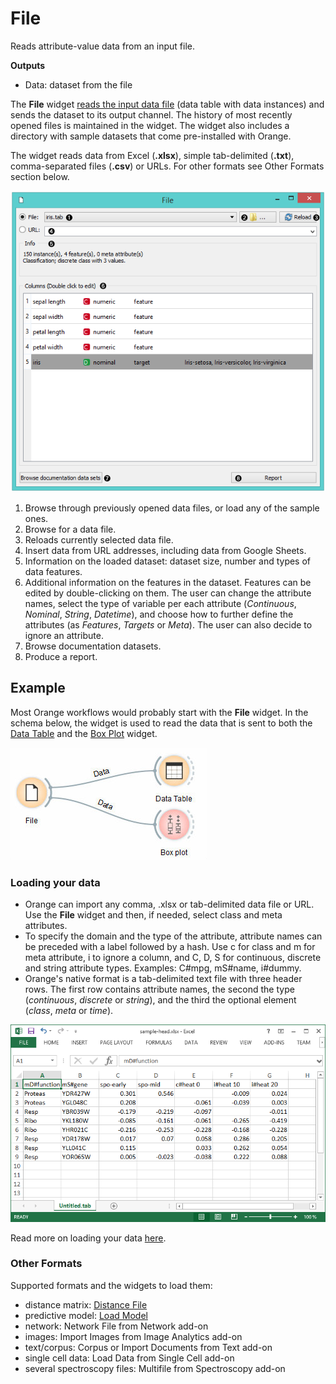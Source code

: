 
File
====

Reads attribute-value data from an input file.

**Outputs**

- Data: dataset from the file

The **File** widget [reads the input data file](../../loading-your-data/index.md) (data table with data instances) and sends the dataset to its output channel. The history of most recently opened files is maintained in the widget. The widget also includes a directory with sample datasets that come pre-installed with Orange.

The widget reads data from Excel (**.xlsx**), simple tab-delimited (**.txt**), comma-separated files (**.csv**) or URLs. For other formats see Other Formats section below.

![](images/File-stamped.png)

1. Browse through previously opened data files, or load any of the sample ones.  
2. Browse for a data file.
3. Reloads currently selected data file.
4. Insert data from URL addresses, including data from Google Sheets.
5. Information on the loaded dataset: dataset size, number and types of data features.
6. Additional information on the features in the dataset. Features can be edited by double-clicking on them. The user can change the attribute names, select the type of variable per each attribute (*Continuous*, *Nominal*, *String*, *Datetime*), and choose how to further define the attributes (as *Features*, *Targets* or *Meta*). The user can also decide to ignore an attribute.
7. Browse documentation datasets.
8. Produce a report.

Example
-------

Most Orange workflows would probably start with the **File** widget. In the schema below, the widget is used to read the data that is sent to both the [Data Table](../data/datatable.md) and the [Box Plot](../visualize/boxplot.md) widget.

![](images/File-Workflow.png)

### Loading your data

- Orange can import any comma, .xlsx or tab-delimited data file or URL. Use the **File** widget and then, if needed, select class and meta attributes.
- To specify the domain and the type of the attribute, attribute names can be preceded with a label followed by a hash. Use c for class and m for meta attribute, i to ignore a column, and C, D, S for continuous, discrete and string attribute types. Examples: C#mpg, mS#name, i#dummy.
- Orange's native format is a tab-delimited text file with three header rows. The first row contains attribute names, the second the type (*continuous*, *discrete* or *string*), and the third the optional element (*class*, *meta* or *time*).

![](images/spreadsheet-simple-head1.png)

Read more on loading your data [here](../../loading-your-data/index.md).

### Other Formats

Supported formats and the widgets to load them:

- distance matrix: [Distance File](../unsupervised/distancefile.md)
- predictive model: [Load Model](../model/loadmodel.md)
- network: Network File from Network add-on
- images: Import Images from Image Analytics add-on
- text/corpus: Corpus or Import Documents from Text add-on
- single cell data: Load Data from Single Cell add-on
- several spectroscopy files: Multifile from Spectroscopy add-on
